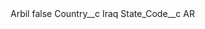 <?xml version="1.0" encoding="UTF-8"?>
<CustomMetadata xmlns="http://soap.sforce.com/2006/04/metadata" xmlns:xsi="http://www.w3.org/2001/XMLSchema-instance" xmlns:xsd="http://www.w3.org/2001/XMLSchema">
    <label>Arbil</label>
    <protected>false</protected>
    <values>
        <field>Country__c</field>
        <value xsi:type="xsd:string">Iraq</value>
    </values>
    <values>
        <field>State_Code__c</field>
        <value xsi:type="xsd:string">AR</value>
    </values>
</CustomMetadata>
